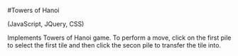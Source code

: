 #Towers of Hanoi

(JavaScript, JQuery, CSS)

Implements Towers of Hanoi game. To perform a move, click on the first pile to select the first tile and then click the secon pile to transfer the tile into.
